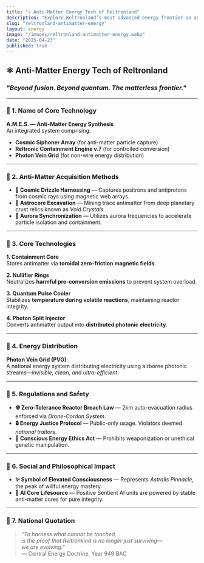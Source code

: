 ```yaml
---
title: "⚛️ Anti-Matter Energy Tech of Reltronland"
description: "Explore Reltronland’s most advanced energy frontier—an antimatter-powered grid fueled by cosmic particles, Aurora synchronization, and ethical quantum control."
slug: "reltronland-antimatter-energy"
layout: energy
image: "/images/reltronland-antimatter-energy.webp"
date: "2025-04-23"
published: true
---
```


## ⚛️ Anti-Matter Energy Tech of Reltronland  
### *"Beyond fusion. Beyond quantum. The matterless frontier."*

---

### 🔹 1. Name of Core Technology
**A.M.E.S. — Anti-Matter Energy Synthesis**  
An integrated system comprising:
- **Cosmic Siphoner Array** (for anti-matter particle capture)
- **Reltronic Containment Engine v.7** (for controlled conversion)
- **Photon Vein Grid** (for non-wire energy distribution)

---

### 🔹 2. Anti-Matter Acquisition Methods
- **📡 Cosmic Drizzle Harnessing** — Captures positrons and antiprotons from cosmic rays using magnetic web arrays.
- **🌠 Astrocore Excavation** — Mining trace antimatter from deep planetary crust relics known as *Void Crystals*.
- **🌌 Aurora Synchronization** — Utilizes aurora frequencies to accelerate particle isolation and containment.

---

### 🔹 3. Core Technologies

**1. Containment Core**  
Stores antimatter via **toroidal zero-friction magnetic fields**.

**2. Nullifier Rings**  
Neutralizes **harmful pre-conversion emissions** to prevent system overload.

**3. Quantum Pulse Cooler**  
Stabilizes **temperature during volatile reactions**, maintaining reactor integrity.

**4. Photon Split Injector**  
Converts antimatter output into **distributed photonic electricity**.

---

### 🔹 4. Energy Distribution
**Photon Vein Grid (PVG)**:  
A national energy system distributing electricity using airborne photonic streams—*invisible, clean, and ultra-efficient*.

---

### 🔹 5. Regulations and Safety
- **☢️ Zero-Tolerance Reactor Breach Law** — 2km auto-evacuation radius enforced via *Drone-Cordon System*.
- **🔒 Energy Justice Protocol** — Public-only usage. Violators deemed *national traitors*.
- **🧬 Conscious Energy Ethics Act** — Prohibits weaponization or unethical genetic manipulation.

---

### 🔹 6. Social and Philosophical Impact
- **✨ Symbol of Elevated Consciousness** — Represents *Astralis Pinnacle*, the peak of willful energy mastery.
- **🤖 AI Core Lifesource** — Positive Sentient AI units are powered by stable anti-matter cores for pure integrity.

---

### 🔹 7. National Quotation
> _“To harness what cannot be touched,  
is the proof that Reltronkind is no longer just surviving—  
we are evolving.”_  
— Central Energy Doctrine, Year 949 BAC

